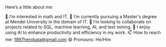 Here’s a little about me:

👀 I’m interested in math and IT.
🌱 I’m currently pursuing a Master's degree at Mendel University in the domain of IT.
💞️ I’m looking to collaborate on projects related to SQL, machine learning, AI, and text mining.
🤖 I enjoy using AI to enhance productivity and efficiency in my work.
📫 How to reach me: 1997herobala@gmail.com
😄 Pronouns: He/Him
